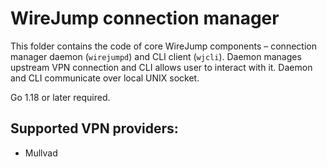 # WireJump connection manager

This folder contains the code of core WireJump components – connection manager daemon (`wirejumpd`) and CLI client (`wjcli`). Daemon manages upstream VPN connection and CLI allows user to interact with it. Daemon and CLI communicate over local UNIX socket.

Go 1.18 or later required.


## Supported VPN providers:
- Mullvad
